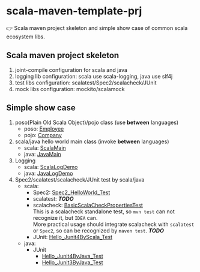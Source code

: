 scala-maven-template-prj
================================

:point_right: Scala maven project skeleton and simple show case of common scala ecosystem libs.

## Scala maven project skeleton

1. joint-compile configuration for scala and java
1. logging lib configuration: scala use scala-logging, java use slf4j
1. test libs configuration: scalatest/Spec2/scalacheck/JUnit
1. mock libs configuration: mockito/scalamock

## Simple show case

1. poso(Plain Old Scala Object)/pojo class (use **between** languages) 
    - poso: [Employee](core/src/main/scala/com/oldratlee/scala/hello/Models.scala)
    - pojo: [Company](core/src/main/java/com/oldratlee/scala/hello/Company.java)
1. scala/java hello world main class (invoke **between** languages)
    - scala: [ScalaMain](core/src/main/scala/hello/ScalaMain.scala)
    - java: [JavaMain](core/src/main/java/hello/JavaMain.java)
1. Logging
    - scala: [ScalaLogDemo](core/src/test/scala/showcase/log/ScalaLogDemo.scala)
    - java: [JavaLogDemo](core/src/test/java/showcase/log/JavaLogDemo.java)
1. Spec2/scalatest/scalacheck/JUnit test by scala/java
    - scala:
        - Spec2: [Spec2_HelloWorld_Test](core/src/test/scala/showcase/testing/specs2/Spec2_HelloWorld_Test.scala)
        - scalatest: **_TODO_**
        - scalacheck: [BasicScalaCheckPropertiesTest](core/src/test/scala/showcase/testing/scalacheck/BasicScalaCheckPropertiesTest.scala)  
            This is a scalacheck standalone test, so `mvn test` can not recognize it, but `IDEA` can.  
            More practical usage should integrate scalacheck with `scalatest` or `Spec2`, so can be recognized by `maven test`. **_TODO_**
        - JUnit: [Hello_Junit4ByScala_Test](core/src/test/scala/showcase/testing/junit/Hello_Junit4ByScala_Test.scala)
    - java:
        - JUnit
            - [Hello_Junit4ByJava_Test](core/src/test/java/showcase/testing/junit/Hello_Junit4ByJava_Test.java)
            - [Hello_Junit3ByJava_Test](core/src/test/java/showcase/testing/junit/Hello_Junit3ByJava_Test.java)
